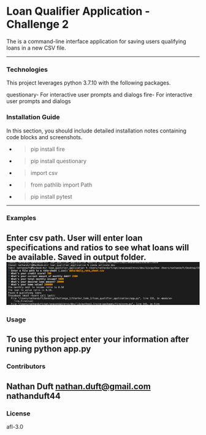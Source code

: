 # Loan Qualifier Application - Challenge 2

The is a command-line interface application for saving users qualifying loans in a new CSV file. 

---

### Technologies

This project leverages python 3.7.10 with the following packages.


questionary- For interactive user prompts and dialogs
fire- For interactive user prompts and dialogs

### Installation Guide

In this section, you should include detailed installation notes containing code blocks and screenshots.
* >pip install fire
* >pip install questionary
* >import csv
* >from pathlib import Path
* >pip install pytest

---

### Examples

Enter csv path. User will enter loan specifications and ratios to see what loans will be available. Saved in output folder.
![Image 1](Starter_Code_2/loan_qualifier_application/Images/image1.png)
---

### Usage

To use this project enter your information after runing python app.py
---

### Contributors

Nathan Duft
nathan.duft@gmail.com
nathanduft44
---

### License

afl-3.0
